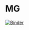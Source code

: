 # MG

[![Binder](https://mybinder.org/badge_logo.svg)](https://mybinder.org/v2/gh/santoshdbhosale/MG/main)

